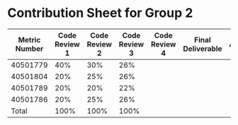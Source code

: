 # Contribution Sheet for Group 2

| Metric Number | Code Review 1 | Code Review 2 | Code Review 3 | Code Review 4 | Final Deliverable | Average |
|---------------|---------------|---------------|---------------|---------------|-------------------|---------|
| 40501779      | 40%           | 30%           | 26%           |               |                   |         |
| 40501804      | 20%           | 25%           | 26%           |               |                   |         |
| 40501789      | 20%           | 20%           | 22%           |               |                   |         |
| 40501786      | 20%           | 25%           | 26%           |               |                   |         |
| Total         | 100%          | 100%          | 100%          |               |                   |         |